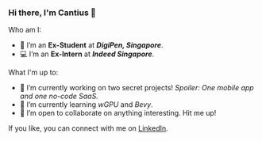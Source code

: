 ### Hi there, I'm Cantius 👋

Who am I:
- 🏫 I’m an **Ex-Student** at ***DigiPen, Singapore***.
- 💻 I’m an **Ex-Intern** at ***Indeed Singapore***.

What I'm up to:
- 🔭 I’m currently working on two secret projects! *Spoiler: One mobile app and one no-code SaaS.*
- 🌱 I’m currently learning *wGPU* and *Bevy*.
- 👯 I’m open to collaborate on anything interesting. Hit me up!

If you like, you can connect with me on [LinkedIn](https://www.linkedin.com/in/cantiuschew/).
